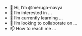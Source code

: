 - 👋 Hi, I’m @meruga-navya
- 👀 I’m interested in ...
- 🌱 I’m currently learning ...
- 💞️ I’m looking to collaborate on ...
- 📫 How to reach me ...

<!---
meruga-navya/meruga-navya is a ✨ special ✨ repository because its `README.md` (this file) appears on your GitHub profile.
You can click the Preview link to take a look at your c
